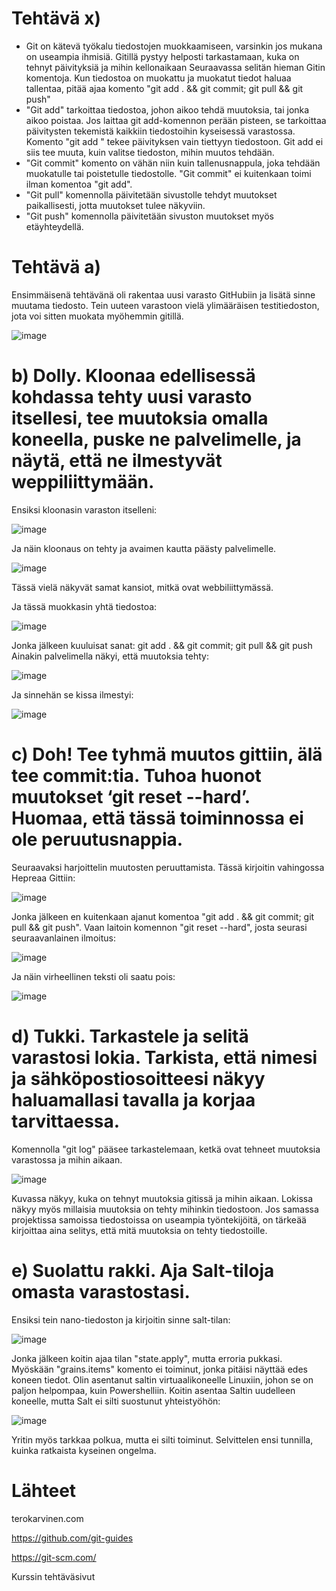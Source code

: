 # Tehtävä x)
- Git on kätevä työkalu tiedostojen muokkaamiseen, varsinkin jos mukana on useampia ihmisiä. Gitillä pystyy helposti tarkastamaan, kuka on tehnyt päivityksiä ja mihin
kellonaikaan
Seuraavassa selitän hieman Gitin komentoja. Kun tiedostoa on muokattu ja muokatut tiedot haluaa tallentaa, pitää ajaa komento  "git add . && git commit; git pull && git push"
-   "Git add" tarkoittaa tiedostoa, johon aikoo tehdä muutoksia, tai jonka aikoo poistaa. Jos laittaa git add-komennon perään pisteen, se tarkoittaa päivitysten tekemistä kaikkiin
tiedostoihin kyseisessä varastossa. Komento   "git add <path>" tekee päivityksen vain tiettyyn tiedostoon. Git add ei siis tee muuta, kuin valitse tiedoston, mihin muutos tehdään.
-   "Git commit" komento on vähän niin kuin tallenusnappula, joka tehdään muokatulle tai poistetulle tiedostolle.  "Git commit" ei kuitenkaan toimi ilman komentoa  "git add".
-   "Git pull" komennolla päivitetään sivustolle tehdyt muutokset paikallisesti, jotta muutokset tulee näkyviin.
-   "Git push" komennolla päivitetään sivuston muutokset myös etäyhteydellä.

 # Tehtävä a)
  Ensimmäisenä tehtävänä oli rakentaa uusi varasto GitHubiin ja lisätä sinne muutama tiedosto. Tein uuteen varastoon vielä ylimääräisen testitiedoston, jota voi sitten muokata
  myöhemmin gitillä.

  ![image](https://github.com/LeeviHuttunen/Palvelintenhallinta/assets/165004822/71bd4e3d-937d-46d0-8dfc-c3895a07e90b)

# b) Dolly. Kloonaa edellisessä kohdassa tehty uusi varasto itsellesi, tee muutoksia omalla koneella, puske ne palvelimelle, ja näytä, että ne ilmestyvät weppiliittymään.
Ensiksi kloonasin varaston itselleni:

![image](https://github.com/LeeviHuttunen/Palvelintenhallinta/assets/165004822/59ccb068-191d-48c7-aa9b-9fb52e9ca89b)

Ja näin kloonaus on tehty ja avaimen kautta päästy palvelimelle.

![image](https://github.com/LeeviHuttunen/Palvelintenhallinta/assets/165004822/945085ac-411c-4f1b-b8c2-3740ef13ad49)

Tässä vielä näkyvät samat kansiot, mitkä ovat webbiliittymässä.

Ja tässä muokkasin yhtä tiedostoa:

![image](https://github.com/LeeviHuttunen/Palvelintenhallinta/assets/165004822/083944f8-25f0-4a20-a9ce-462f13f9c993)

Jonka jälkeen kuuluisat sanat:   git add . && git commit; git pull && git push
Ainakin palvelimella näkyi, että muutoksia tehty:

![image](https://github.com/LeeviHuttunen/Palvelintenhallinta/assets/165004822/d66d874f-16b9-41c1-b336-61a4feee32c6)

Ja sinnehän se kissa ilmestyi:

![image](https://github.com/LeeviHuttunen/Palvelintenhallinta/assets/165004822/6d368f10-ec4a-4acd-b2df-3f3f3e8c0368)

# c) Doh! Tee tyhmä muutos gittiin, älä tee commit:tia. Tuhoa huonot muutokset ‘git reset --hard’. Huomaa, että tässä toiminnossa ei ole peruutusnappia.

Seuraavaksi harjoittelin muutosten peruuttamista. Tässä kirjoitin vahingossa Hepreaa Gittiin:

![image](https://github.com/LeeviHuttunen/Palvelintenhallinta/assets/165004822/b340d113-0e72-4c2c-a56f-7eb8a83660a9)

Jonka jälkeen en kuitenkaan ajanut komentoa  "git add . && git commit; git pull && git push". Vaan laitoin komennon  "git reset --hard", josta seurasi seuraavanlainen ilmoitus:

![image](https://github.com/LeeviHuttunen/Palvelintenhallinta/assets/165004822/03c00d05-438a-40f5-9017-5b7ab18e4183)

Ja näin virheellinen teksti oli saatu pois:

![image](https://github.com/LeeviHuttunen/Palvelintenhallinta/assets/165004822/61db4711-0739-4857-a95a-bc99880a80a4)


# d) Tukki. Tarkastele ja selitä varastosi lokia. Tarkista, että nimesi ja sähköpostiosoitteesi näkyy haluamallasi tavalla ja korjaa tarvittaessa.
Komennolla  "git log" pääsee tarkastelemaan, ketkä ovat tehneet muutoksia varastossa ja mihin aikaan.

![image](https://github.com/LeeviHuttunen/Palvelintenhallinta/assets/165004822/87a4ca70-b4dd-41d4-9bd4-d1b5a0dda1bb)

Kuvassa näkyy, kuka on tehnyt muutoksia gitissä ja mihin aikaan. Lokissa näkyy myös millaisia muutoksia on tehty mihinkin tiedostoon. Jos samassa projektissa samoissa
tiedostoissa on useampia työntekijöitä, on tärkeää kirjoittaa aina selitys, että mitä muutoksia on tehty tiedostoille.

# e) Suolattu rakki. Aja Salt-tiloja omasta varastostasi.
Ensiksi tein nano-tiedoston ja kirjoitin sinne salt-tilan:

![image](https://github.com/LeeviHuttunen/Palvelintenhallinta/assets/165004822/3b03ee1d-001c-45df-ba99-dcc3caa07d78)

Jonka jälkeen koitin ajaa tilan  "state.apply", mutta erroria pukkasi. Myöskään  "grains.items" komento ei toiminut, jonka pitäisi näyttää edes koneen tiedot.
Olin asentanut saltin virtuaalikoneelle Linuxiin, johon se on paljon helpompaa, kuin Powershelliin.
Koitin asentaa Saltin uudelleen koneelle, mutta Salt ei silti suostunut yhteistyöhön:

![image](https://github.com/LeeviHuttunen/Palvelintenhallinta/assets/165004822/e7735e65-52f4-4423-b94c-f1100203dc3b)

Yritin myös tarkkaa polkua, mutta ei silti toiminut.
Selvittelen ensi tunnilla, kuinka ratkaista kyseinen ongelma.

# Lähteet

terokarvinen.com

https://github.com/git-guides

https://git-scm.com/

Kurssin tehtäväsivut

